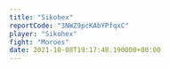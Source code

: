 ```yaml
---
title: "Sikohex"
reportCode: "3NWZ9pcKAbYPfqxC"
player: "Sikohex"
fight: "Moroes"
date: 2021-10-08T19:17:48.190000+00:00
---
```

